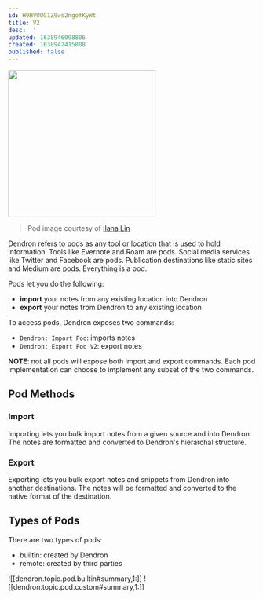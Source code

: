 ```yaml
---
id: H9HVUUG1Z9ws2ngofKyWt
title: V2
desc: ''
updated: 1638946098806
created: 1638942415808
published: false
---
```


<img src="https://foundation-prod-assetspublic53c57cce-8cpvgjldwysl.s3-us-west-2.amazonaws.com/assets/images/pods.png" height="300px"/>

> Pod image courtesy of [Ilana Lin](https://www.instagram.com/ilana_lin/)

Dendron refers to pods as any tool or location that is used to hold information. Tools like Evernote and Roam are pods. Social media services like Twitter and Facebook are pods. Publication destinations like static sites and Medium are pods. Everything is a pod.

Pods let you do the following:

- **import** your notes from any existing location into Dendron
- **export** your notes from Dendron to any existing location

To access pods, Dendron exposes two commands:

- `Dendron: Import Pod`: imports notes 
- `Dendron: Export Pod V2`: export notes 

**NOTE**: not all pods will expose both import and export commands. Each pod implementation can choose to implement any subset of the two commands. 

## Pod Methods

### Import

Importing lets you bulk import notes from a given source and into Dendron. The notes are formatted and converted to Dendron's hierarchal structure.

### Export

Exporting lets you bulk export notes and snippets from Dendron into another destinations. The notes will be formatted and converted to the native format of the destination.

## Types of Pods

There are two types of pods:

- builtin: created by Dendron 
- remote: created by third parties

![[dendron.topic.pod.builtin#summary,1:]]
![[dendron.topic.pod.custom#summary,1:]]

